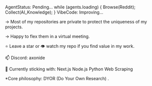 AgentStatus: Pending...
while (agents.loading) {
    Browse(Reddit);
    Collect(AI_Knowledge);
}
VibeCode: Improving...

-> Most of my repositories are private to protect the uniqueness of my projects.

-> Happy to flex them in a virtual meeting.

⭐ Leave a star or 👁️ watch my repo if you find value in my work.

📫 Discord: axonide

📌 Currently sticking with:
        Next.js
        Node.js
        Python
        Web Scraping

*Core philosophy: DYOR (Do Your Own Research)
.
